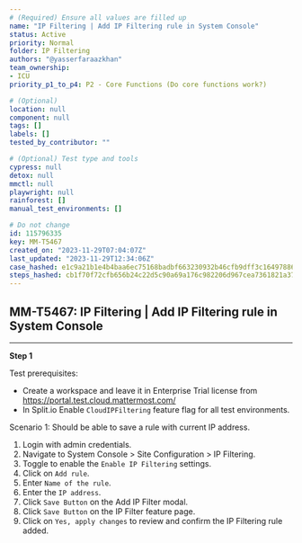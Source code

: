 ```yaml
---
# (Required) Ensure all values are filled up
name: "IP Filtering | Add IP Filtering rule in System Console"
status: Active
priority: Normal
folder: IP Filtering
authors: "@yasserfaraazkhan"
team_ownership: 
- ICU
priority_p1_to_p4: P2 - Core Functions (Do core functions work?)

# (Optional)
location: null
component: null
tags: []
labels: []
tested_by_contributor: ""

# (Optional) Test type and tools
cypress: null
detox: null
mmctl: null
playwright: null
rainforest: []
manual_test_environments: []

# Do not change
id: 115796335
key: MM-T5467
created_on: "2023-11-29T07:04:07Z"
last_updated: "2023-11-29T12:34:06Z"
case_hashed: e1c9a21b1e4b4baa6ec75168badbf663230932b46cfb9dff3c1649788669dde67ca2317cbcf1e56dffb5d2b264eed993
steps_hashed: cb1f70f72cfb656b24c22d5c90a69a176c982206d967cea7361821a37a149f76048b5a71bb235026ec3e3a228b8ec5f5
---
```


<!-- (Auto-generated) Based on frontmatter's "key" and "name" -->

## MM-T5467: IP Filtering | Add IP Filtering rule in System Console

---

**Step 1**

Test prerequisites:

- Create a workspace and leave it in Enterprise Trial license from <https://portal.test.cloud.mattermost.com/>
- In Split.io Enable `CloudIPFiltering` feature flag for all test environments.

Scenario 1: Should be able to save a rule with current IP address.

1. Login with admin credentials.
2. Navigate to System Console > Site Configuration > IP Filtering.
3. Toggle to enable the `Enable IP Filtering` settings.
4. Click on `Add rule`.
5. Enter `Name of the rule`.
6. Enter the `IP address`.
7. Click `Save Button` on the Add IP Filter modal.
8. Click `Save Button` on the IP Filter feature page.
9. Click on `Yes, apply changes` to review and confirm the IP Filtering rule added.
